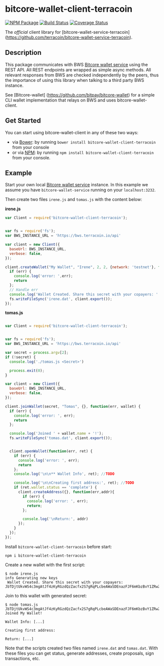 # bitcore-wallet-client-terracoin

[![NPM Package](https://img.shields.io/npm/v/bitcore-wallet-client-terracoin.svg?style=flat-square)](https://www.npmjs.org/package/bitcore-wallet-client-terracoin)
[![Build Status](https://img.shields.io/travis/terracoin/bitcore-wallet-client-terracoin.svg?branch=master&style=flat-square)](https://travis-ci.org/terracoin/bitcore-wallet-client-terracoin) 
[![Coverage Status](https://coveralls.io/repos/terracoin/bitcore-wallet-client-terracoin/badge.svg)](https://coveralls.io/r/terracoin/bitcore-wallet-client-terracoin)

The *official* client library for [bitcore-wallet-service-terracoin] (https://github.com/terracoin/bitcore-wallet-service-terracoin). 

## Description

This package communicates with BWS [Bitcore wallet service](https://github.com/terracoin/bitcore-wallet-service-terracoin) using the REST API. All REST endpoints are wrapped as simple async methods. All relevant responses from BWS are checked independently by the peers, thus the importance of using this library when talking to a third party BWS instance.

See [Bitcore-wallet] (https://github.com/bitpay/bitcore-wallet) for a simple CLI wallet implementation that relays on BWS and uses bitcore-wallet-client.

## Get Started

You can start using bitcore-wallet-client in any of these two ways:

* via [Bower](http://bower.io/): by running `bower install bitcore-wallet-client-terracoin` from your console
* or via [NPM](https://www.npmjs.com/package/bitcore-wallet-client-terracoin): by running `npm install bitcore-wallet-client-terracoin` from your console.

## Example

Start your own local [Bitcore wallet service](https://github.com/terracoin/bitcore-wallet-service-terracoin) instance. In this example we assume you have `bitcore-wallet-service` running on your `localhost:3232`.

Then create two files `irene.js` and `tomas.js` with the content below:

**irene.js**

``` javascript
var Client = require('bitcore-wallet-client-terracoin');


var fs = require('fs');
var BWS_INSTANCE_URL = 'https://bws.terracoin.io/api'

var client = new Client({
  baseUrl: BWS_INSTANCE_URL,
  verbose: false,
});

client.createWallet("My Wallet", "Irene", 2, 2, {network: 'testnet'}, function(err, secret) {
  if (err) {
    console.log('error: ',err); 
    return
  };
  // Handle err
  console.log('Wallet Created. Share this secret with your copayers: ' + secret);
  fs.writeFileSync('irene.dat', client.export());
});
```

**tomas.js**

``` javascript

var Client = require('bitcore-wallet-client-terracoin');


var fs = require('fs');
var BWS_INSTANCE_URL = 'https://bws.terracoin.io/api'

var secret = process.argv[2];
if (!secret) {
  console.log('./tomas.js <Secret>')

  process.exit(0);
}

var client = new Client({
  baseUrl: BWS_INSTANCE_URL,
  verbose: false,
});

client.joinWallet(secret, "Tomas", {}, function(err, wallet) {
  if (err) {
    console.log('error: ', err);
    return
  };

  console.log('Joined ' + wallet.name + '!');
  fs.writeFileSync('tomas.dat', client.export());


  client.openWallet(function(err, ret) {
    if (err) {
      console.log('error: ', err);
      return
    };
    console.log('\n\n** Wallet Info', ret); //TODO

    console.log('\n\nCreating first address:', ret); //TODO
    if (ret.wallet.status == 'complete') {
      client.createAddress({}, function(err,addr){
        if (err) {
          console.log('error: ', err);
          return;
        };

        console.log('\nReturn:', addr)
      });
    }
  });
});
```

Install `bitcore-wallet-client-terracoin` before start:

```
npm i bitcore-wallet-client-terracoin
```

Create a new wallet with the first script:

```
$ node irene.js
info Generating new keys 
 Wallet Created. Share this secret with your copayers: JbTDjtUkvWS4c3mgAtJf4zKyRGzdQzZacfx2S7gRqPLcbeAWaSDEnazFJF6mKbzBvY1ZRwZCbvT
```

Join to this wallet with generated secret:

```
$ node tomas.js JbTDjtUkvWS4c3mgAtJf4zKyRGzdQzZacfx2S7gRqPLcbeAWaSDEnazFJF6mKbzBvY1ZRwZCbvT
Joined My Wallet!

Wallet Info: [...]

Creating first address:

Return: [...]

```

Note that the scripts created two files named `irene.dat` and `tomas.dat`. With these files you can get status, generate addresses, create proposals, sign transactions, etc.


